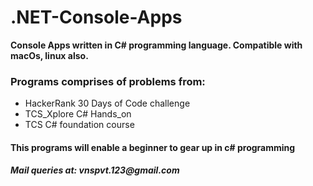 # .NET-Console-Apps
<b>Console Apps written in C# programming language. Compatible with macOs, linux also.</b>
<h3>Programs comprises of problems from:</h3>
<ul>
  <li>HackerRank 30 Days of Code challenge</li>
  <li>TCS_Xplore C# Hands_on</li>
  <li>TCS C# foundation course</li> 
</ul>
<h4>This programs will enable a beginner to gear up in c# programming</h4>
<h5>Mail queries at: vnspvt.123@gmail.com</h5>

